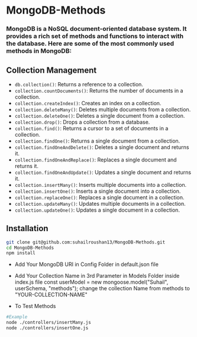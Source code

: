 # MongoDB-Methods

### MongoDB is a NoSQL document-oriented database system. It provides a rich set of methods and functions to interact with the database. Here are some of the most commonly used methods in MongoDB:

## Collection Management

- `db.collection()`: Returns a reference to a collection.
- `collection.countDocuments()`: Returns the number of documents in a collection.
- `collection.createIndex()`: Creates an index on a collection.
- `collection.deleteMany()`: Deletes multiple documents from a collection.
- `collection.deleteOne()`: Deletes a single document from a collection.
- `collection.drop()`: Drops a collection from a database.
- `collection.find()`: Returns a cursor to a set of documents in a collection.
- `collection.findOne()`: Returns a single document from a collection.
- `collection.findOneAndDelete()`: Deletes a single document and returns it.
- `collection.findOneAndReplace()`: Replaces a single document and returns it.
- `collection.findOneAndUpdate()`: Updates a single document and returns it.
- `collection.insertMany()`: Inserts multiple documents into a collection.
- `collection.insertOne()`: Inserts a single document into a collection.
- `collection.replaceOne()`: Replaces a single document in a collection.
- `collection.updateMany()`: Updates multiple documents in a collection.
- `collection.updateOne()`: Updates a single document in a collection.

## Installation

```bash
git clone git@github.com:suhailroushan13/MongoDB-Methods.git
cd MongoDB-Methods
npm install

```

- Add Your MongoDB URI in Config Folder in default.json file
- Add Your Collection Name in 3rd Parameter in Models Folder inside index.js file
  const userModel = new mongoose.model("Suhail", userSchema, "methods");
  change the collection Name from methods to "YOUR-COLLECTION-NAME"

- To Test Methods 
```bash
#Example
node ./controllers/insertMany.js 
node ./controllers/insertOne.js 

```
